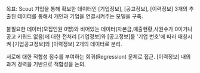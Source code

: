 목표:
Scout 기업을 통해 확보한 데이터인 [기업정보], [공고정보], [이력정보] 3개의 추출된 데이터를 통해서 개인과 기업을 연결시켜주는 모델을 구축. 

불필요한 데이터(모집인원 0명)와 비어있는 데이터(자본금,매출현황,사원수가 0이거나 공고 키워드 없음)에 대한 전처리
[기업정보]와 [공고정보]를 '기업 번호'에 따라 매칭시켜 [기업공고정보]와 [이력정보] 2개의 데이터로 분리.

서로에 대한 적합성 점수를 부여하는 회귀(Regression) 문제로 접근.
[이력정보] 내의 과거 경력을 기반으로 적합성을 논의.
